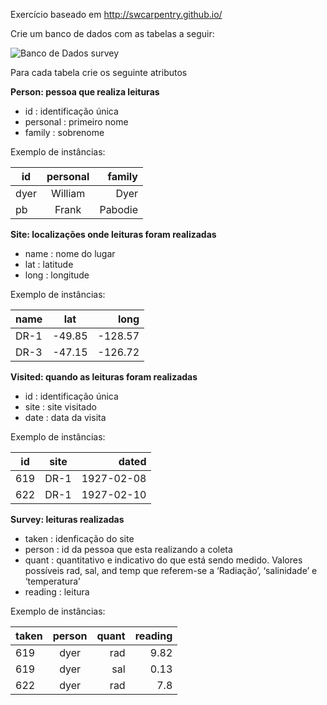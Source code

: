 Exercício baseado em http://swcarpentry.github.io/

Crie um banco de dados com as tabelas a seguir:

  ![Banco de Dados survey](modelo-conceitual.png)

Para cada tabela crie os seguinte atributos

**Person: pessoa que realiza leituras** 

* id : identificação única	
* personal	: primeiro nome
* family : sobrenome

Exemplo de instâncias:

|id	|personal	|family|
|----------|:-------------:|------:|
dyer	| William	| Dyer|
pb	| Frank	| Pabodie |

**Site: localizações onde leituras foram realizadas** 

* name : nome do lugar	
* lat	 : latitude
* long : longitude

Exemplo de instâncias:
 
|name|	lat|	long|
|----------|:-------------:|------:|
|DR-1	|-49.85	|-128.57
|DR-3|	-47.15|	-126.72

**Visited: quando as leituras foram realizadas** 

* id : identificação única	
* site	: site visitado
* date : data da visita

Exemplo de instâncias:

|id	|site|	dated|
|----------|:-------------:|------:|
|619	|DR-1	|1927-02-08 |
|622	|DR-1	|1927-02-10 |

**Survey: leituras realizadas** 

* taken	: idenficação do site
* person	: id da pessoa que esta realizando a coleta 
* quant	 : quantitativo e indicativo do que está sendo medido. Valores possíveis rad, sal, and temp que referem-se a ‘Radiação’, ‘salinidade’ e ‘temperatura’
* reading : leitura 

Exemplo de instâncias:

|taken|	person	|quant|	reading|
|----------|:-------------:|------:|------:|
|619|	dyer|	rad|	9.82 |
|619	|dyer	|sal	|0.13 |
|622	|dyer|	rad	|7.8 |
